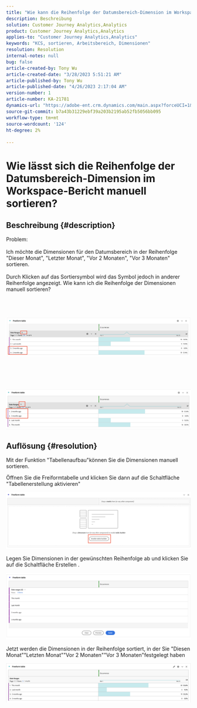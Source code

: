 ```yaml
---
title: "Wie kann die Reihenfolge der Datumsbereich-Dimension im Workspace-Bericht manuell sortiert werden?"
description: Beschreibung
solution: Customer Journey Analytics,Analytics
product: Customer Journey Analytics,Analytics
applies-to: "Customer Journey Analytics,Analytics"
keywords: "KCS, sortieren, Arbeitsbereich, Dimensionen"
resolution: Resolution
internal-notes: null
bug: false
article-created-by: Tony Wu
article-created-date: "3/28/2023 5:51:21 AM"
article-published-by: Tony Wu
article-published-date: "4/26/2023 2:17:04 AM"
version-number: 1
article-number: KA-21781
dynamics-url: "https://adobe-ent.crm.dynamics.com/main.aspx?forceUCI=1&pagetype=entityrecord&etn=knowledgearticle&id=f9282590-2ccd-ed11-b597-6045bd006793"
source-git-commit: b7a43b31229ebf39a203b2195ab52fb5056bb095
workflow-type: tm+mt
source-wordcount: '124'
ht-degree: 2%

---
```


# Wie lässt sich die Reihenfolge der Datumsbereich-Dimension im Workspace-Bericht manuell sortieren?

## Beschreibung {#description}

Problem:
<br> 
<br>Ich möchte die Dimensionen für den Datumsbereich in der Reihenfolge &quot;Dieser Monat&quot;, &quot;Letzter Monat&quot;, &quot;Vor 2 Monaten&quot;, &quot;Vor 3 Monaten&quot; sortieren.<br><br>Durch Klicken auf das Sortiersymbol wird das Symbol jedoch in anderer Reihenfolge angezeigt. Wie kann ich die Reihenfolge der Dimensionen manuell sortieren?<br><br>
<br> <br><br>![](assets/___cf0914a3-30cd-ed11-b597-6045bd006793___.png)<br><br> <br><br> <br><br>![](assets/___d10914a3-30cd-ed11-b597-6045bd006793___.png)

## Auflösung {#resolution}


Mit der Funktion &quot;Tabellenaufbau&quot;können Sie die Dimensionen manuell sortieren.

Öffnen Sie die Freiformtabelle und klicken Sie dann auf die Schaltfläche &quot;Tabellenerstellung aktivieren&quot;

![](assets/d4eda136-2fcd-ed11-b597-6045bd006793.png)

Legen Sie Dimensionen in der gewünschten Reihenfolge ab und klicken Sie auf die Schaltfläche Erstellen .

![](assets/69497031-30cd-ed11-b597-6045bd006793.png)

Jetzt werden die Dimensionen in der Reihenfolge sortiert, in der Sie &quot;Diesen Monat&quot;&quot;Letzten Monat&quot;&quot;Vor 2 Monaten&quot;&quot;Vor 3 Monaten&quot;festgelegt haben

![](assets/efb1744a-30cd-ed11-b597-6045bd006793.png)
